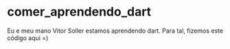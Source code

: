 # comer_aprendendo_dart
Eu e meu mano Vitor Soller estamos aprendendo dart. Para tal, fizemos este código aqui =)
